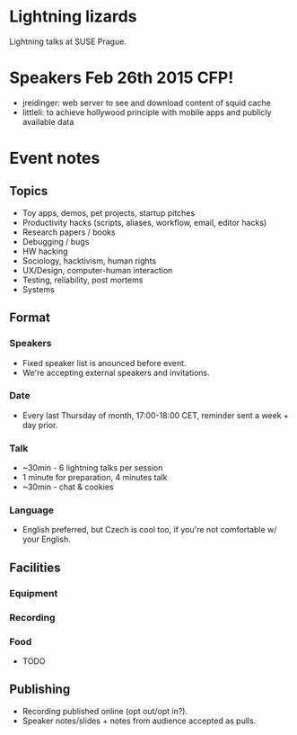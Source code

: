 # Lightning lizards

Lightning talks at SUSE Prague.

# Speakers Feb 26th 2015 CFP!

 - jreidinger: web server to see and download content of squid cache
 - littleli: to achieve hollywood principle with mobile apps and publicly available data

# Event notes

## Topics

  - Toy apps, demos, pet projects, startup pitches
  - Productivity hacks (scripts, aliases, workflow, email, editor hacks)
  - Research papers / books
  - Debugging / bugs
  - HW hacking
  - Sociology, hacktivism, human rights
  - UX/Design, computer-human interaction
  - Testing, reliability, post mortems
  - Systems

## Format

### Speakers

  - Fixed speaker list is anounced before event.
  - We're accepting external speakers and invitations.

### Date

  - Every last Thursday of month, 17:00-18:00 CET, reminder sent a week + day prior.

### Talk

  - ~30min - 6 lightning talks per session
  - 1 minute for preparation, 4 minutes talk
  - ~30min - chat & cookies

### Language

   - English preferred, but Czech is cool too, if you're not comfortable w/ your English.

## Facilities

### Equipment
### Recording
### Food

  - TODO

## Publishing

  - Recording published online (opt out/opt in?).
  - Speaker notes/slides + notes from audience accepted as pulls.
